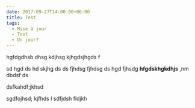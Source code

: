```yaml
---
date: 2017-09-27T14:00:00+06:00
title: Test
tags:
  - Mise à jour
  - Test
  - Un jour?
---
```

hgfdgdhsb dhsg kdjhsg kjhgdsjhgds f

sd hgd 
ds hd skjhg ds
ds fjhdsg fjhdsg 
ds hgd fjhsdg **hfgdskhgkdhjs** ,nm dbdsf 
ds

dsfkahdf;jkhsd

sgdfojhsd; kjfhds l
sdfjdsh fldjkh 
